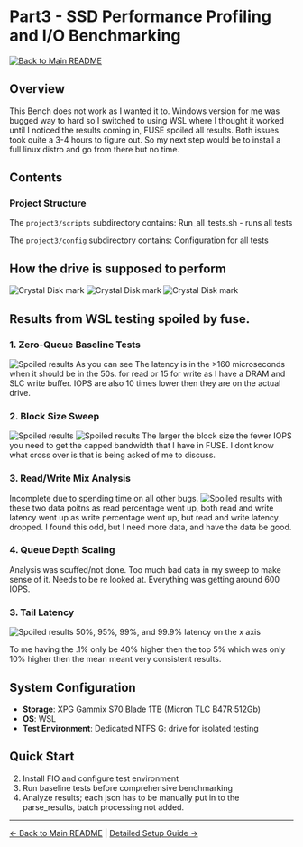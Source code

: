 # Part3 - SSD Performance Profiling and I/O Benchmarking

[![Back to Main README](https://img.shields.io/badge/Back%20to-Main%20README-blue)](../README.md)

## Overview
This Bench does not work as I wanted it to. Windows version for me was bugged way to hard so I switched to using WSL where I thought it worked until I noticed the results coming in, FUSE spoiled all results. Both issues took quite a 3-4 hours to figure out. So my next step would be to install a full linux distro and go from there but no time. 

## Contents

### Project Structure
The `project3/scripts` subdirectory contains:
Run_all_tests.sh - runs all tests

The `project3/config` subdirectory contains:
Configuration for all tests

## How the drive is supposed to perform
![Crystal Disk mark](/Part3/Screenshot%202025-10-01%20145841.png)
![Crystal Disk mark](/Part3/Screenshot%202025-10-01%20145847.png)
![Crystal Disk mark](/Part3/Screenshot%202025-10-01%20145852.png)


## Results from WSL testing spoiled by fuse. 
### 1. Zero-Queue Baseline Tests
![Spoiled results](/Part3/project3/results_20251001_211920/plots/baseline_table.png)
As you can see The latency is in the >160 microseconds when it should be in the 50s. for read or 15 for write as I have a DRAM and SLC write buffer. 
IOPS are also 10 times lower then they are on the actual drive.


### 2. Block Size Sweep
![Spoiled results](/Part3/project3/results_20251001_211920/plots/blocksize_sweep_seq.png)
![Spoiled results](/Part3/project3/results_20251001_211920/plots/blocksize_sweep_rand.png)
The larger the block size the fewer IOPS you need to get the capped bandwidth that I have in FUSE. I dont know what cross over is that is being asked of me to discuss.

### 3. Read/Write Mix Analysis
Incomplete due to spending time on all other bugs. 
![Spoiled results](/Part3/project3/results_20251001_211920/plots/rw_mix.png)
with these two data poitns as read percentage went up, both read and write latency went up
as write percentage went up, but read and write latency dropped. I found this odd, but I need more data, and have the data be good. 

### 4. Queue Depth Scaling
Analysis was scuffed/not done. Too much bad data in my sweep to make sense of it. Needs to be re looked at. Everything was getting around 600 IOPS. 

### 3. Tail Latency
![Spoiled results](/Part3/project3/results_20251001_211920/plots/tail_latency.png)
50%, 95%, 99%, and 99.9% latency on the x axis

To me having the .1% only be 40% higher then the top 5% which was only 10% higher then the mean meant very consistent results. 

## System Configuration
- **Storage**: XPG Gammix S70 Blade 1TB (Micron TLC B47R 512Gb)
- **OS**:  WSL 
- **Test Environment**: Dedicated NTFS G: drive for isolated testing


## Quick Start
2. Install FIO and configure test environment
3. Run baseline tests before comprehensive benchmarking
4. Analyze results; each json has to be manually put in to the parse_results, batch processing not added. 

---
[← Back to Main README](../README.md) | [Detailed Setup Guide →](./project3/README.md)